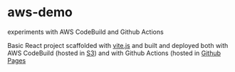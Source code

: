 # aws-demo
experiments with AWS CodeBuild and Github Actions

Basic React project scaffolded with [vite.js](https://vitejs.dev/) and built and deployed both with AWS CodeBuild (hosted in [S3](http://csb-access-test.s3-website-us-east-1.amazonaws.com/vite-demo/)) and with Github Actions (hosted in [Github Pages](https://jccartwright.github.io/aws-demo/)
